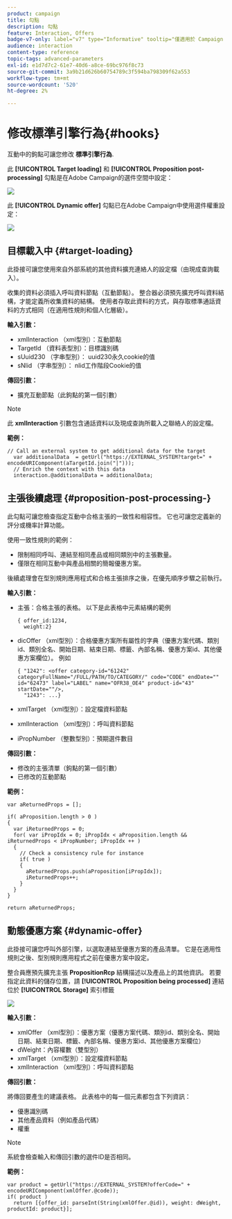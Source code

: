 ```yaml
---
product: campaign
title: 勾點
description: 勾點
feature: Interaction, Offers
badge-v7-only: label="v7" type="Informative" tooltip="僅適用於 Campaign Classic v7"
audience: interaction
content-type: reference
topic-tags: advanced-parameters
exl-id: e1d7d7c2-61e7-40d6-a8ce-69bc976f8c73
source-git-commit: 3a9b21d626b60754789c3f594ba798309f62a553
workflow-type: tm+mt
source-wordcount: '520'
ht-degree: 2%

---
```


# 修改標準引擎行為{#hooks}



互動中的鉤點可讓您修改 **標準引擎行為**.

此 **[!UICONTROL Target loading]** 和 **[!UICONTROL Proposition post-processing]** 勾點是在Adobe Campaign的選件空間中設定：

![](assets/interaction_hooks_1.png)

此 **[!UICONTROL Dynamic offer]** 勾點已在Adobe Campaign中使用選件權重設定：

![](assets/interaction_hooks_2.png)

## 目標載入中 {#target-loading}

此掛接可讓您使用來自外部系統的其他資料擴充連絡人的設定檔（由現成查詢載入）。

收集的資料必須插入呼叫資料節點（互動節點）。 整合器必須預先擴充呼叫資料結構，才能定義所收集資料的結構。 使用者存取此資料的方式，與存取標準通話資料的方式相同（在適用性規則和個人化層級）。

**輸入引數：**

* xmlInteraction （xml型別）：互動節點
* TargetId （資料表型別）：目標識別碼
* sUuid230 （字串型別）： uuid230永久cookie的值
* sNlid （字串型別）： nlid工作階段Cookie的值

**傳回引數：**

* 擴充互動節點（此鉤點的第一個引數）

>[!NOTE]
>
>此 **xmlInteraction** 引數包含通話資料以及現成查詢所載入之聯絡人的設定檔。

**範例：**

```
// Call an external system to get additional data for the target
  var additionalData  = getUrl("https://EXTERNAL_SYSTEM?target=" + encodeURIComponent(aTargetId.join("|")));
  // Enrich the context with this data
  interaction.@additionalData = additionalData;
```

## 主張後續處理 {#proposition-post-processing-}

此勾點可讓您檢查指定互動中合格主張的一致性和相容性。 它也可讓您定義新的評分或機率計算功能。

使用一致性規則的範例：

* 限制相同呼叫、連結至相同產品或相同類別中的主張數量。
* 僅限在相同互動中與產品相關的簡報優惠方案。

後續處理會在型別規則應用程式和合格主張排序之後，在優先順序步驟之前執行。

**輸入引數：**

* 主張：合格主張的表格。 以下是此表格中元素結構的範例

  ```
  { offer_id:1234,
    weight:2}
  ```

* dicOffer （xml型別）：合格優惠方案所有屬性的字典（優惠方案代碼、類別id、類別全名、開始日期、結束日期、標籤、內部名稱、優惠方案id、其他優惠方案欄位）。 例如

  ```
  { "1242": <offer category-id="61242" categoryFullName="/FULL/PATH/TO/CATEGORY/" code="CODE" endDate="" id="62473" label="LABEL" name="OFR38_OE4" product-id="43" startDate=""/>,
    "1243": ...}
  ```

* xmlTarget （xml型別）：設定檔資料節點
* xmlInteraction （xml型別）：呼叫資料節點
* iPropNumber （整數型別）：預期選件數目

**傳回引數：**

* 修改的主張清單（鉤點的第一個引數）
* 已修改的互動節點

**範例：**

```
var aReturnedProps = [];

if( aProposition.length > 0 )
{
  var iReturnedProps = 0;
  for( var iPropIdx = 0; iPropIdx < aProposition.length && iReturnedProps < iPropNumber; iPropIdx ++ )
  {
    // Check a consistency rule for instance
    if( true )
    {
      aReturnedProps.push(aProposition[iPropIdx]);
      iReturnedProps++;
    }
  }
}

return aReturnedProps;
```

## 動態優惠方案 {#dynamic-offer}

此掛接可讓您呼叫外部引擎，以選取連結至優惠方案的產品清單。 它是在適用性規則之後、型別規則應用程式之前在優惠方案中設定。

整合員應預先擴充主張 **PropositionRcp** 結構描述以及產品上的其他資訊。 若要指定此資料的儲存位置，請 **[!UICONTROL Proposition being processed]** 連結位於 **[!UICONTROL Storage]** 索引標籤

![](assets/interaction_hooks_3.png)

**輸入引數：**

* xmlOffer （xml型別）：優惠方案（優惠方案代碼、類別id、類別全名、開始日期、結束日期、標籤、內部名稱、優惠方案id、其他優惠方案欄位）
* dWeight：內容權數（雙型別）
* xmlTarget （xml型別）：設定檔資料節點
* xmlInteraction （xml型別）：呼叫資料節點

**傳回引數：**

將傳回要產生的建議表格。 此表格中的每一個元素都包含下列資訊：

* 優惠識別碼
* 其他產品資料（例如產品代碼）
* 權重

>[!NOTE]
>
>系統會檢查輸入和傳回引數的選件ID是否相同。

**範例：**

```
var product = getUrl("https://EXTERNAL_SYSTEM?offerCode=" + encodeURIComponent(xmlOffer.@code));
if( product )
  return [{offer_id: parseInt(String(xmlOffer.@id)), weight: dWeight, productId: product}];
```
